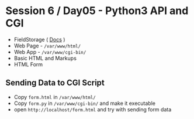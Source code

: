 # Session 6 / Day05 - Python3 API and CGI

- FieldStorage ( [Docs](https://docs.python.org/2/library/cgi.html) )
- Web Page - `/var/www/html/`
- Web App - `/var/www/cgi-bin/`
- Basic HTML and Markups
- HTML Form

## Sending Data to CGI Script

- Copy `form.html` in `/var/www/html/`
- Copy `form.py` in `/var/www/cgi-bin/` and make it executable
- open `http://localhost/form.html` and try with sending form data
